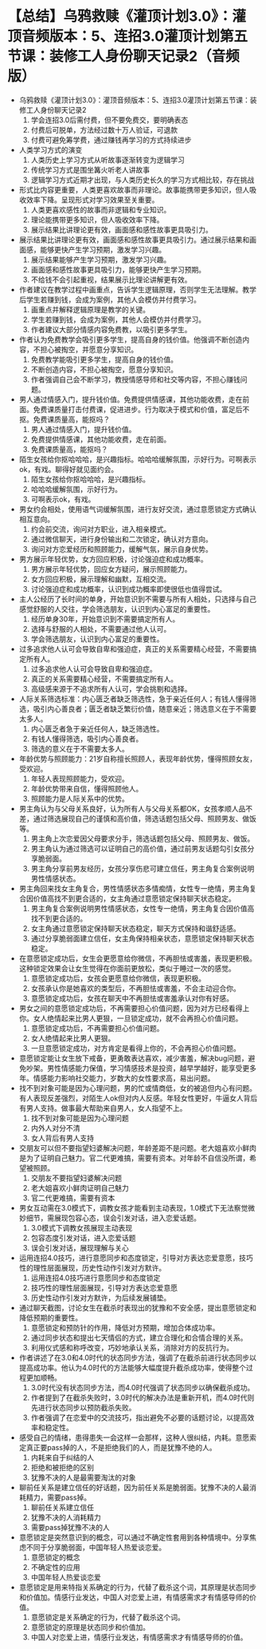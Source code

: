 # 【总结】乌鸦救赎《灌顶计划3.0》：灌顶音频版本：5、连招3.0灌顶计划第五节课：装修工人身份聊天记录2（音频版）

-   乌鸦救赎《灌顶计划3.0》：灌顶音频版本：5、连招3.0灌顶计划第五节课：装修工人身份聊天记录2
    1.  学会连招3.0后需付费，但不要免费交，要明确表态
    2.  付费后可脱单，方法经过数十万人验证，可退款
    3.  付费可避免筹学费，通过赚钱再学习的方式持续进步
-   人类学习方式的演变
    1.  人类历史上学习方式从听故事逐渐转变为逻辑学习
    2.  传统学习方式是围坐篝火听老人讲故事
    3.  逻辑学习方式近期才出现，与人类历史长久的学习方式相比较，存在挑战
-   形式比内容更重要，人类更喜欢故事而非理论。故事能携带更多知识，但人吸收效率下降。呈现形式对学习效果至关重要。
    1.  人类更喜欢感性的故事而非逻辑和专业知识。
    2.  理论能携带更多知识，但人吸收效率下降。
    3.  展示结果比讲理论更有效，画面感和感性故事更具吸引力。
-   展示结果比讲理论更有效，画面感和感性故事更具吸引力。通过展示结果和画面感，能够更快产生学习预期，激发学习兴趣。
    1.  展示结果能够产生学习预期，激发学习兴趣。
    2.  画面感和感性故事更具吸引力，能够更快产生学习预期。
    3.  不给钱不会引起重视，结果展示比理论讲解更有效。
-   作者建议在教学过程中画重点，告诉学生逻辑原理，否则学生无法理解。教学后学生若赚到钱，会成为案例，其他人会模仿并付费学习。
    1.  画重点并解释逻辑原理是教学的关键。
    2.  学生若赚到钱，会成为案例，其他人会模仿并付费学习。
    3.  作者建议大部分情感内容免费教，以吸引更多学生。
-   作者认为免费教学会吸引更多学生，提高自身的钱价值。他强调不断创造内容，不担心被掏空，并愿意分享知识。
    1.  免费教学能吸引更多学生，提高自身的钱价值。
    2.  不断创造内容，不担心被掏空，愿意分享知识。
    3.  作者强调自己会不断学习，教授情感导师和社交等内容，不担心赚钱问题。
-   男人通过情感入门，提升钱价值。免费提供情感课，其他功能收费，走在前面。免费课质量打击付费课，促进进步。行为取决于模式和价值，富足后不抠。免费课质量高，能抠吗？
    1.  男人通过情感入门，提升钱价值。
    2.  免费提供情感课，其他功能收费，走在前面。
    3.  免费课质量高，能抠吗？
-   陌生女孩给你抠哈哈哈，是兴趣指标。哈哈哈缓解氛围，示好行为。可啊表示ok，有戏。聊得好就见面约会。
    1.  陌生女孩给你抠哈哈哈，是兴趣指标。
    2.  哈哈哈缓解氛围，示好行为。
    3.  可啊表示ok，有戏。
-   男女约会相处，使用语气词缓解氛围，进行友好交流，通过意愿锁定方式确认相互意向。
    1.  约会前交流，询问对方职业，进入相亲模式。
    2.  通过微信聊天，进行身份输出和二次锁定，确认对方意向。
    3.  询问对方恋爱经历和照顾能力，缓解气氛，展示自身优势。
-   男方展示年轻优势，女方回应积极，讨论强迫症和成功概率。
    1.  男方展示年轻优势，回应女方疑问，展示照顾能力。
    2.  女方回应积极，展示理解和幽默，互相交流。
    3.  讨论强迫症和成功概率，认识到成功概率即使很低也值得尝试。
-   主人公经历了长时间的单身，开始意识到不需要与所有人相处，只选择与自己感觉舒服的人交往，学会筛选朋友，认识到内心富足的重要性。
    1.  经历单身30年，开始意识到不需要搞定所有人。
    2.  选择与舒服的人相处，不需要通过他人认可。
    3.  学会筛选朋友，认识到内心富足的重要性。
-   过多追求他人认可会导致自卑和强迫症，真正的关系需要精心经营，不需要搞定所有人。
    1.  过多追求他人认可会导致自卑和强迫症。
    2.  真正的关系需要精心经营，不需要搞定所有人。
    3.  高级感来源于不追求所有人认可，学会挑剔和选择。
-   人际关系筛选标准：内心匮乏者缺乏筛选性，急于亲近任何人；有钱人懂得筛选，吸引内心善良者；匮乏者缺乏繁衍价值，随意亲近；筛选意义在于不需要太多人。
    1.  内心匮乏者急于亲近任何人，缺乏筛选性。
    2.  有钱人懂得筛选，吸引内心善良者。
    3.  筛选的意义在于不需要太多人。
-   年龄优势与照顾能力：21岁自称擅长照顾人，表现年龄优势，懂得照顾女友，受欢迎。
    1.  年轻人表现照顾能力，受欢迎。
    2.  年龄优势带来自信，懂得照顾他人。
    3.  照顾能力是人际关系中的优势。
-   男主角认为与父母关系良好，认为所有人与父母关系都OK，女孩孝顺人品不差，通过筛选展现自己的谨慎和高价值，筛选话题包括父母、照顾男友、做饭等。
    1.  男主角上次恋爱因父母要求分手，筛选话题包括父母、照顾男友、做饭。
    2.  男主角认为通过筛选可以证明自己的高价值，通过前男友话题勾引女孩分享脆弱面。
    3.  男主角分享前男友经历，女孩分享伤悲可建立信任，男主角复合案例说明男性情感状态。
-   男主角回来找女主角复合，男性情感状态多情痴情，女性专一绝情，男主角复合因价值高找不到更合适的，女主角通过意愿锁定保持聊天状态稳定。
    1.  男主角复合案例说明男性情感状态，女性专一绝情，男主角复合因价值高找不到更合适的。
    2.  女主角通过意愿锁定保持聊天状态稳定，聊天方式保持和谐舒适感。
    3.  通过分享脆弱面建立信任，女主角保持相亲状态，意愿锁定保持聊天状态稳定。
-   在意愿锁定成功后，女生会更愿意给你微信，不再胆怯或害羞，表现更积极。这种锁定效果会让女生觉得在你面前更放松，类似于睡过一次的感觉。
    1.  意愿锁定成功后，女孩会更愿意给你微信，表现更积极。
    2.  女孩承认你是她喜欢的类型后，不再胆怯或害羞，不会主动迎合你。
    3.  意愿锁定成功后，女孩在聊天中不再胆怯或害羞承认对你有好感。
-   男女之间的意愿锁定成功后，不再需要担心价值问题，因为对方已经看得上你。女人绝情起来比男人更狠，一旦锁定成功，就不会再担心价值问题。
    1.  意愿锁定成功后，不再需要担心价值问题。
    2.  女人绝情起来比男人更狠。
    3.  一旦意愿锁定成功，对方肯定是看得上你的，不会再担心价值问题。
-   意愿锁定能让女生放下戒备，更勇敢表达喜欢，减少害羞，解决bug问题，避免吵架。男性情感能力保值，学习情感技术是投资，越早学越好，能享受更多年。情感能力影响社交能力，岁数大的女性要求高，易出问题。
-   找不到对象可能是因为心理问题，男的忙或情商低，女的被追但内心有问题。有人表现反差强烈，对陌生人ok但对内人反感。年轻女性更好，牛逼女人背后有男人支持。做事最大帮助来自男人，女人指望不上。
    1.  找不到对象可能是因为心理问题
    2.  内外人对分不清
    3.  女人背后有男人支持
-   交朋友可以但不要指望妇婆解决问题，年龄差距不是问题。老大姐喜欢小鲜肉是为了证明自己魅力。官二代更难搞，需要有资本。对年龄不自信没所谓，希望被照顾。
    1.  交朋友不要指望妇婆解决问题
    2.  老大姐喜欢小鲜肉证明自己魅力
    3.  官二代更难搞，需要有资本
-   男女互动需在3.0模式下，调教女孩才能看到主动表现，1.0模式下无法察觉微妙细节，需展现包容心态，误会引发对话，进入恋爱话题。
    1.  3.0模式下调教女孩展现主动表现
    2.  包容态度引发对话，进入恋爱话题
    3.  误会引发对话，展现理解与关心
-   运用连招4.0技巧，进行意愿同步和态度锁定，引导对方表达恋爱意愿，技巧性的理性层面展现，历史性动作引发对方默许。
    1.  运用连招4.0技巧进行意愿同步和态度锁定
    2.  技巧性的理性层面展现，引导对方表达恋爱意愿
    3.  历史性动作引发对方默许，为后续发展铺垫。
-   通过聊天截图，讨论女生在截杀时表现出的犹豫和不安全感，提出意愿锁定和降低预期的重要性。
    1.  意愿锁定和预防针的作用，降低对方预期，增加合体成功率。
    2.  通过同步状态和提出七天情侣的方式，建立合理化和合情合理的关系。
    3.  利用仪式感和称呼改变，巧妙地承认关系，消除对方的反抗行为。
-   作者讲述了在3.0和4.0时代的状态同步方法，强调了在截杀前进行状态同步以提高成功率。他认为4.0时代的方法能够大幅度提升截杀成功率，使得整个过程更加顺畅。
    1.  3.0时代没有状态同步方法，而4.0时代强调了状态同步以确保截杀成功。
    2.  作者提到了在截杀失败时，3.0时代的解决办法是重新开机，而4.0时代则先进行状态同步以预防截杀失败。
    3.  作者强调了在恋爱中的交流技巧，指出避免不必要的话题讨论，以提高效率和稳定性。
-   感受自己的情绪，患得患失一会这样一会那样，这种人很纠结，内耗。意愿索定真正要pass掉的人，不是拒绝我们的人，而是犹豫不绝的人。
    1.  内耗来自于纠结的人
    2.  拒绝和被拒绝的区别
    3.  犹豫不决的人是最需要淘汰的对象
-   聊前任关系是建立信任的好话题，因为前任关系是脆弱面。犹豫不决的人最消耗精力，需要pass掉。
    1.  聊前任关系建立信任
    2.  犹豫不决的人消耗精力
    3.  需要pass掉犹豫不决的人
-   意愿锁定是突然意识到的概念，可以通过不确定性套用到各种情境中。分享焦虑不同于分享脆弱面，中国年轻人热爱谈恋爱。
    1.  意愿锁定的概念
    2.  不确定性的应用
    3.  中国年轻人热爱谈恋爱
-   意愿锁定是用来特指关系确定的行为，代替了截杀这个词，其原理是状态同步和价值加。情感行业发达，中国人对恋爱上进，有情感需求才有情感导师的价值。
    1.  意愿锁定是关系确定的行为，代替了截杀这个词。
    2.  意愿锁定的原理是状态同步和价值加。
    3.  中国人对恋爱上进，情感行业发达，有情感需求才有情感导师的价值。